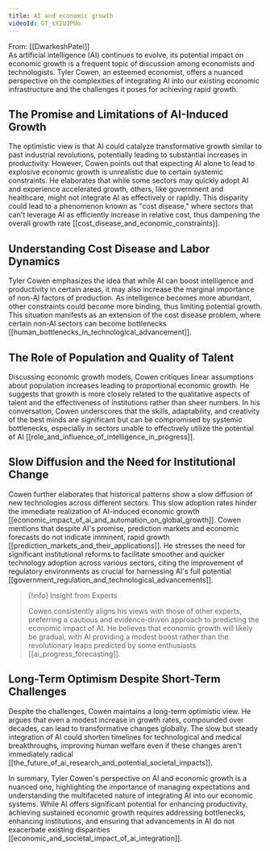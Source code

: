 ```yaml
---
title: AI and economic growth
videoId: GT_sXIUJPUo
---
```


From: [[DwarkeshPatel]] <br/> 
As artificial intelligence (AI) continues to evolve, its potential impact on economic growth is a frequent topic of discussion among economists and technologists. Tyler Cowen, an esteemed economist, offers a nuanced perspective on the complexities of integrating AI into our existing economic infrastructure and the challenges it poses for achieving rapid growth.

## The Promise and Limitations of AI-Induced Growth

The optimistic view is that AI could catalyze transformative growth similar to past industrial revolutions, potentially leading to substantial increases in productivity. However, Cowen points out that expecting AI alone to lead to explosive economic growth is unrealistic due to certain systemic constraints. He elaborates that while some sectors may quickly adopt AI and experience accelerated growth, others, like government and healthcare, might not integrate AI as effectively or rapidly. This disparity could lead to a phenomenon known as "cost disease," where sectors that can't leverage AI as efficiently increase in relative cost, thus dampening the overall growth rate [[cost_disease_and_economic_constraints]].

## Understanding Cost Disease and Labor Dynamics

Tyler Cowen emphasizes the idea that while AI can boost intelligence and productivity in certain areas, it may also increase the marginal importance of non-AI factors of production. As intelligence becomes more abundant, other constraints could become more binding, thus limiting potential growth. This situation manifests as an extension of the cost disease problem, where certain non-AI sectors can become bottlenecks [[human_bottlenecks_in_technological_advancement]].

## The Role of Population and Quality of Talent

Discussing economic growth models, Cowen critiques linear assumptions about population increases leading to proportional economic growth. He suggests that growth is more closely related to the qualitative aspects of talent and the effectiveness of institutions rather than sheer numbers. In his conversation, Cowen underscores that the skills, adaptability, and creativity of the best minds are significant but can be compromised by systemic bottlenecks, especially in sectors unable to effectively utilize the potential of AI [[role_and_influence_of_intelligence_in_progress]].

## Slow Diffusion and the Need for Institutional Change

Cowen further elaborates that historical patterns show a slow diffusion of new technologies across different sectors. This slow adoption rates hinder the immediate realization of AI-induced economic growth [[economic_impact_of_ai_and_automation_on_global_growth]]. Cowen mentions that despite AI's promise, prediction markets and economic forecasts do not indicate imminent, rapid growth [[prediction_markets_and_their_applications]]. He stresses the need for significant institutional reforms to facilitate smoother and quicker technology adoption across various sectors, citing the improvement of regulatory environments as crucial for harnessing AI's full potential [[government_regulation_and_technological_advancements]].

> [!info] Insight from Experts
>
> Cowen consistently aligns his views with those of other experts, preferring a cautious and evidence-driven approach to predicting the economic impact of AI. He believes that economic growth will likely be gradual, with AI providing a modest boost rather than the revolutionary leaps predicted by some enthusiasts [[ai_progress_forecasting]].

## Long-Term Optimism Despite Short-Term Challenges

Despite the challenges, Cowen maintains a long-term optimistic view. He argues that even a modest increase in growth rates, compounded over decades, can lead to transformative changes globally. The slow but steady integration of AI could shorten timelines for technological and medical breakthroughs, improving human welfare even if these changes aren't immediately radical [[the_future_of_ai_research_and_potential_societal_impacts]].

In summary, Tyler Cowen's perspective on AI and economic growth is a nuanced one, highlighting the importance of managing expectations and understanding the multifaceted nature of integrating AI into our economic systems. While AI offers significant potential for enhancing productivity, achieving sustained economic growth requires addressing bottlenecks, enhancing institutions, and ensuring that advancements in AI do not exacerbate existing disparities [[economic_and_societal_impact_of_ai_integration]].